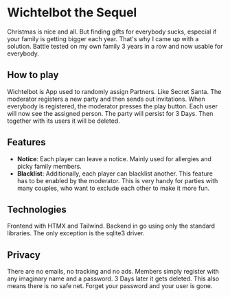 # Wichtelbot the Sequel

Christmas is nice and all. But finding gifts for everybody sucks, especial if your family is getting bigger each year.
That's why I came up with a solution. Battle tested on my own family 3 years in a row and now usable for everybody.

## How to play
Wichtelbot is App used to randomly assign Partners. Like Secret Santa.
The moderator registers a new party and then sends out invitations. When everybody is registered, the moderator presses the play button.
Each user will now see the assigned person. The party will persist for 3 Days. Then together with its users it will be deleted.

## Features
- <b>Notice</b>: Each player can leave a notice. Mainly used for allergies and picky family members.
- <b>Blacklist</b>: Additionally, each player can blacklist another. This feature has to be enabled by the moderator. This is very handy for parties with many couples, who want to exclude each other to make it more fun.

## Technologies
Frontend with HTMX and Tailwind. Backend in go using only the standard libraries. The only exception is the sqlite3 driver.

## Privacy
There are no emails, no tracking and no ads. Members simply register with any imaginary name and a password. 3 Days later it gets deleted.
This also means there is no safe net. Forget your password and your user is gone.
